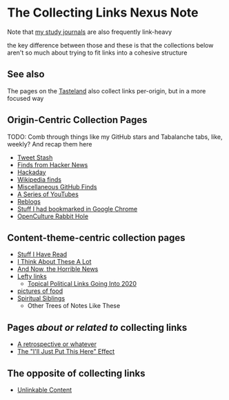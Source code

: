 # The Collecting Links Nexus Note

Note that [my study journals](jg1g6-ex272-0h8cp-te3en-0y9cq) are also frequently link-heavy

the key difference between those and these is that the collections below aren't so much about trying to fit links into a cohesive structure

## See also

The pages on the [Tasteland](csgwv-469mv-wt9fk-1yphz-svvje) also collect links per-origin, but in a more focused way

## Origin-Centric Collection Pages

TODO: Comb through things like my GitHub stars and Tabalanche tabs, like, weekly? And recap them here

- [Tweet Stash](g7605-6jp1x-4p8z2-c23xd-n4bg4)
- [Finds from Hacker News](jf074-naknb-rwamc-nc90a-9q5m3)
- [Hackaday](qf1qn-ntqet-rgaqy-9scrw-x3cc8)
- [Wikipedia finds](rer1d-zmf86-gsa39-tzk7s-2y47v)
- [Miscellaneous GitHub Finds](zt374-kdtgr-4c8eh-c2wze-n6rtv)
- [A Series of YouTubes](68eb5-1a6x6-5va35-6tpw6-p8v9c)
- [Reblogs](dj9c3-7y4vv-43a01-2aazy-gyxnf)
- [Stuff I had bookmarked in Google Chrome](gy78j-sztbm-gx8ng-5kd49-rnr8f)
- [OpenCulture Rabbit Hole](a0p5k-9aj71-wy814-j22h7-zadhw)

## Content-theme-centric collection pages

- [Stuff I Have Read](4p9vg-tw50k-3eay2-ag3hn-59vw7)
- [I Think About These A Lot](2cvy4-ycqj3-14axt-tp6dy-9jhr6)
- [And Now, the Horrible News](gbhea-9gz5y-4qacq-tm93z-46ac2)
- [Lefty links](dse8x-t70ex-6e8sn-472kn-ch9mw)
  - [Topical Political Links Going Into 2020](2a2kd-ez4xw-8dak2-1bhg5-7nz88)
- [pictures of food](bydjy-3xqgn-eq9e9-vypet-bwq04)
- [Spiritual Siblings](6epw8-ew9js-298fm-0k9j8-wd4g5)
  - Other Trees of Notes Like These

## Pages *about or related to* collecting links

- [A retrospective or whatever][retrospective]
- [The "I'll Just Put This Here" Effect][IJPTH]

[retrospective]: df3m6-zy76j-ce97x-z8zps-qh50j
[IJPTH]: th8hh-e2w29-w69fr-7q2rr-6cr0z

## The opposite of collecting links

- [Unlinkable Content](kjen4-74jah-0z8c9-r0qas-mk4mf)
